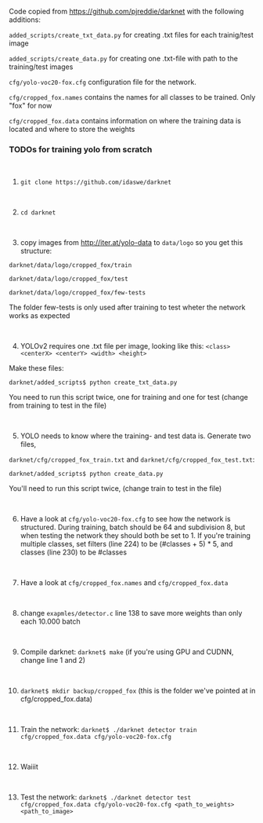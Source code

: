 Code copied from https://github.com/pjreddie/darknet with the following additions:  

`added_scripts/create_txt_data.py`
for creating .txt files for each trainig/test image

`added_scripts/create_data.py`
for creating one .txt-file with path to the training/test images

`cfg/yolo-voc20-fox.cfg`
configuration file for the network.

`cfg/cropped_fox.names`
contains the names for all classes to be trained. Only "fox" for now

`cfg/cropped_fox.data`
contains information on where the training data is located and where to store the weights


### TODOs for training yolo from scratch

<br />

1. `git clone https://github.com/idaswe/darknet`

<br />

2. `cd darknet`

<br />

3. copy images from http://iter.at/yolo-data to `data/logo` so you get this structure: 

`darknet/data/logo/cropped_fox/train` 

`darknet/data/logo/cropped_fox/test` 

`darknet/data/logo/cropped_fox/few-tests` 

The folder few-tests is only used after training to test wheter the network works as expected

<br />

4. YOLOv2 requires one .txt file per image, looking like this: 
`<class> <centerX> <centerY> <width> <height>`  

Make these files: 

`darknet/added_scripts$ python create_txt_data.py` 

You need to run this script twice, one for training and one for test (change from training to test in the file)

<br />

5. YOLO needs to know where the training- and test data is. Generate two files, 

`darknet/cfg/cropped_fox_train.txt` and `darknet/cfg/cropped_fox_test.txt`: 

`darknet/added_scripts$ python create_data.py` 

You'll need to run this script twice, (change train to test in the file) 

<br />

6. Have a look at `cfg/yolo-voc20-fox.cfg` to see how the network is structured. During training, batch should be 64 and subdivision 8, but when testing the network they should both be set to 1. If you're training multiple classes, set filters (line 224) to be (#classes + 5) * 5, and classes (line 230) to be #classes

<br />

7. Have a look at `cfg/cropped_fox.names` and `cfg/cropped_fox.data`

<br />

8. change `exapmles/detector.c` line 138 to save more weights than only each 10.000 batch

<br />

9. Compile darknet: `darknet$ make` (if you're using GPU and CUDNN, change line 1 and 2)

<br />

10. `darknet$ mkdir backup/cropped_fox` (this is the folder we've pointed at in cfg/cropped_fox.data) 

<br />

11. Train the network: `darknet$ ./darknet detector train cfg/cropped_fox.data cfg/yolo-voc20-fox.cfg`

<br />

12. Waiiit 

<br />

13. Test the network: `darknet$ ./darknet detector test cfg/cropped_fox.data cfg/yolo-voc20-fox.cfg <path_to_weights> <path_to_image>` 
